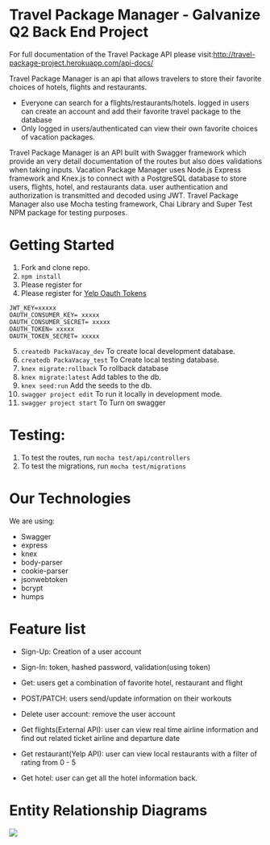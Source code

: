 # Travel Package Manager - Galvanize Q2 Back End Project

For full documentation of the Travel Package API please visit:http://travel-package-project.herokuapp.com/api-docs/

Travel Package Manager is an api that allows travelers to store their favorite choices of hotels, flights and restaurants.

* Everyone can search for a flights/restaurants/hotels. logged in users can create an account and add their favorite travel package to the database
* Only logged in users/authenticated can view their own favorite choices of vacation packages.


Travel Package Manager is an API built with Swagger framework which provide an very detail documentation of the routes but also does validations when taking inputs. Vacation Package Manager uses Node.js Express framework and Knex.js to connect with a PostgreSQL database to store users, flights, hotel, and restaurants data. user authentication and authorization is transmitted and decoded using JWT. Travel Package Manager also use Mocha testing framework, Chai Library and Super Test NPM package for testing purposes.

# Getting Started
1. Fork and clone repo.
2. `npm install`
3. Please register for
4. Please register for [Yelp Oauth Tokens](`https://www.yelp.com/developers/v3/manage_app`)
```
JWT_KEY=xxxxx
OAUTH_CONSUMER_KEY= xxxxx
OAUTH_CONSUMER_SECRET= xxxxx
OAUTH_TOKEN= xxxxx
OAUTH_TOKEN_SECRET= xxxxx
```
5. `createdb PackaVacay_dev` To create local development database.
6. `createdb PackaVacay_test` To Create local testing database.
7. `knex migrate:rollback` To rollback database
8. `knex migrate:latest` Add tables to the db.
9. `knex seed:run` Add the seeds to the db.
10. `swagger project edit` To run it locally in development mode.
11. `swagger project start` To Turn on swagger

# Testing:
1. To test the routes, run `mocha test/api/controllers`
2. To test the migrations, run `mocha test/migrations`

# Our Technologies
 We are using:
   * Swagger
   * express
   * knex
   * body-parser
   * cookie-parser
   * jsonwebtoken
   * bcrypt
   * humps

# Feature list
  * Sign-Up: Creation of a user account
  * Sign-In: token, hashed password, validation(using token)
  * Get: users get a combination of favorite hotel, restaurant and flight
  * POST/PATCH: users send/update information on their workouts
  * Delete user account: remove the user account

  * Get flights(External API): user can view real time airline information and find out related ticket airline and departure date
  * Get restaurant(Yelp API): user can view local restaurants with a filter of rating from 0 - 5
  * Get hotel: user can get all the hotel information back.


# Entity Relationship Diagrams
![](https://s21.postimg.org/w6dx38g13/Relational_Database.png)
